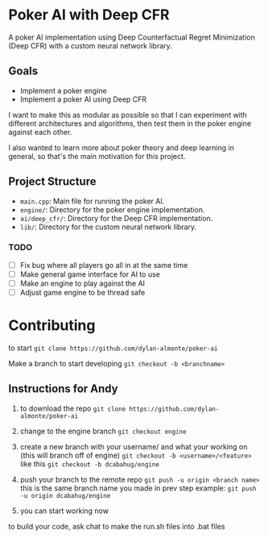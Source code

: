 # Poker AI with Deep CFR

A poker AI implementation using Deep Counterfactual Regret Minimization (Deep CFR) with a custom neural network library.

## Goals

- Implement a poker engine
- Implement a poker AI using Deep CFR

I want to make this as modular as possible so that I can experiment with different architectures and algorithms, then test them in the poker engine against each other.

I also wanted to learn more about poker theory and deep learning in general, so that's the main motivation for this project. 


## Project Structure

- `main.cpp`: Main file for running the poker AI.
- `engine/`: Directory for the poker engine implementation.
- `ai/deep_cfr/`: Directory for the Deep CFR implementation.
- `lib/`: Directory for the custom neural network library.


### TODO

- [ ] Fix bug where all players go all in at the same time
- [ ] Make general game interface for AI to use
- [ ] Make an engine to play against the AI
- [ ] Adjust game engine to be thread safe

# Contributing

to start
`git clone https://github.com/dylan-almonte/poker-ai`

Make a branch to start developing
`git checkout -b <branchname>`

## Instructions for Andy

1. to download the repo
`git clone https://github.com/dylan-almonte/poker-ai`

2. change to the engine branch
`git checkout engine`

3. create a new branch with your username/ and what your working on (this will branch off of engine)
`git checkout -b <username>/<feature>`
like this
`git checkout -b dcabahug/engine`

5. push your branch to the remote repo
`git push -u origin <branch name>`
this is the same branch name you made in prev step
example:
`git push -u origin dcabahug/engine`

6. you can start working now

to build your code, ask chat to make the run.sh files into .bat files

